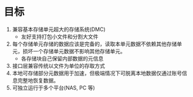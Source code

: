 # 目标

1. 兼容基本存储单元超大的存储系统(DMC)
    - 友好支持打包小文件和分割大文件
2. 每个存储单元存储的数据应该是完备的，读取本单元数据不依赖其他存储单元，损坏一个存储单元数据不影响其他存储单元。
    - 各存储块自己保留内部数据的元信息
3. 接口层兼容传统以文件为单位的存取方式
4. 本地可存储部分元数据用于加速，但极端情况下可脱离本地数据仅通过账号信息完整地恢复数据。
5. 可独立运行于多个平台(NAS, PC 等)

